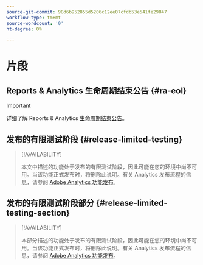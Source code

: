 ```yaml
---
source-git-commit: 98d6b952855d5206c12ee07cfdb53e541fe29847
workflow-type: tm+mt
source-wordcount: '0'
ht-degree: 0%

---
```

# 片段

## Reports &amp; Analytics 生命周期结束公告 {#ra-eol}

>[!IMPORTANT]
>
>详细了解 Reports &amp; Analytics [生命周期结束公告](https://express.adobe.com/page/6WnF8JK6IRDhf/)。

## 发布的有限测试阶段 {#release-limited-testing}

>[!AVAILABILITY]
>
>本文中描述的功能处于发布的有限测试阶段，因此可能在您的环境中尚不可用。当该功能正式发布时，将删除此说明。有关 Analytics 发布流程的信息，请参阅 [Adobe Analytics 功能发布](/help/release-notes/releases.md)。

## 发布的有限测试阶段部分 {#release-limited-testing-section}

>[!AVAILABILITY]
>
>本部分描述的功能处于发布的有限测试阶段，因此可能在您的环境中尚不可用。当该功能正式发布时，将删除此说明。有关 Analytics 发布流程的信息，请参阅 [Adobe Analytics 功能发布](/help/release-notes/releases.md)。

